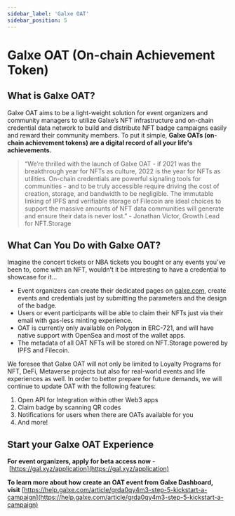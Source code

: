 ```yaml
---
sidebar_label: 'Galxe OAT'
sidebar_position: 5
---
```


# Galxe OAT (On-chain Achievement Token)

## What is Galxe OAT?

Galxe OAT aims to be a light-weight solution for event organizers and community managers to utilize Galxe’s NFT infrastructure and on-chain credential data network to build and distribute NFT badge campaigns easily and reward their community members. To put it simple, **Galxe OATs (on-chain achievement tokens) are a digital record of all your life's achievements.**

> “We’re thrilled with the launch of Galxe OAT - if 2021 was the breakthrough year for NFTs as culture, 2022 is the year for NFTs as utilities. On-chain credentials are powerful signaling tools for communities - and to be truly accessible require driving the cost of creation, storage, and bandwidth to be negligible. The immutable linking of IPFS and verifiable storage of Filecoin are ideal choices to support the massive amounts of NFT data communities will generate and ensure their data is never lost.” - Jonathan Victor, Growth Lead for NFT.Storage

## What Can You Do with Galxe OAT?

Imagine the concert tickets or NBA tickets you bought or any events you’ve been to, come with an NFT, wouldn’t it be interesting to have a credential to showcase for it...

- Event organizers can create their dedicated pages on [galxe.com](http://galxe.com/), create events and credentials just by submitting the parameters and the design of the badge.
- Users or event participants will be able to claim their NFTs just via their email with gas-less minting experience.
- OAT is currently only available on Polygon in ERC-721, and will have native support with OpenSea and most of the wallet apps.
- The metadata of all OAT NFTs will be stored on NFT.Storage powered by IPFS and Filecoin.

We foresee that Galxe OAT will not only be limited to Loyalty Programs for NFT, DeFi, Metaverse projects but also for real-world events and life experiences as well. In order to better prepare for future demands, we will continue to update OAT with the following features:

1. Open API for Integration within other Web3 apps
2. Claim badge by scanning QR codes
3. Notifications for users when there are OATs available for you
4. And more!

## Start your Galxe OAT Experience

**For event organizers, apply for beta access now** - [https://gal.xyz/application](https://gal.xyz/application)

**To learn more about how create an OAT event from Galxe Dashboard, visit** [https://help.galxe.com/article/grda0qy4m3-step-5-kickstart-a-campaign](https://help.galxe.com/article/grda0qy4m3-step-5-kickstart-a-campaign)
